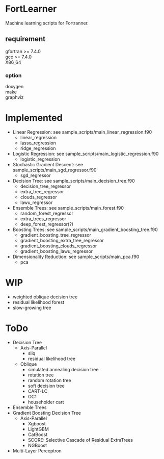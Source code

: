 # FortLearner
Machine learning scripts for Fortranner.  

## requirement
gfortran >= 7.4.0  
gcc >= 7.4.0  
X86_64

### option
doxygen  
make  
graphviz

# Implemented
* Linear Regression: see sample_scripts/main_linear_regression.f90
  * linear_regression
  * lasso_regression
  * ridge_regression
* Logistic Regression: see sample_scripts/main_logistic_regression.f90
  * logistic_regression
* Stochastic Gradient Descent: see sample_scripts/main_sgd_regressor.f90
  * sgd_regressor
* Decision Tree: see sample_scripts/main_decision_tree.f90
  * decision_tree_regressor
  * extra_tree_regressor
  * clouds_regressor
  * lawu_regressor
* Ensemble Trees: see sample_scripts/main_forest.f90
  * random_forest_regressor
  * extra_trees_regressor
  * deep_forest_regressor(?)
* Boosting Trees: see sample_scripts/main_gradient_boosting_tree.f90
  * gradient_boosting_tree_regressor
  * gradient_boosting_extra_tree_regressor
  * gradient_boosting_clouds_regressor
  * gradient_boosting_lawu_regressor
* Dimensionality Reduction: see sample_scripts/main_pca.f90
  * pca
 
# WIP
* weighted oblique decision tree
* residual likelihood forest
* slow-growing tree
  
# ToDo
* Decision Tree
  * Axis-Parallel
    * sliq
    * residual likelihood tree
  * Oblique
    * simulated annealing decision tree
    * rotation tree
    * random rotation tree
    * soft decision tree
    * CART-LC
    * OC1
    * householder cart
* Ensemble Trees
* Gradient Boosting Decision Tree
  * Axis-Parallel
    * Xgboost
    * LightGBM
    * CatBoost
    * SCORE: Selective Cascade of Residual ExtraTrees
    * NGBoost
* Multi-Layer Perceptron
